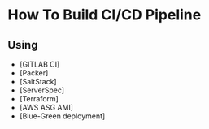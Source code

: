 # How To Build CI/CD Pipeline

## Using 
* [GITLAB CI]
* [Packer]
* [SaltStack]
* [ServerSpec]
* [Terraform]
* [AWS ASG AMI]
* [Blue-Green deployment]

